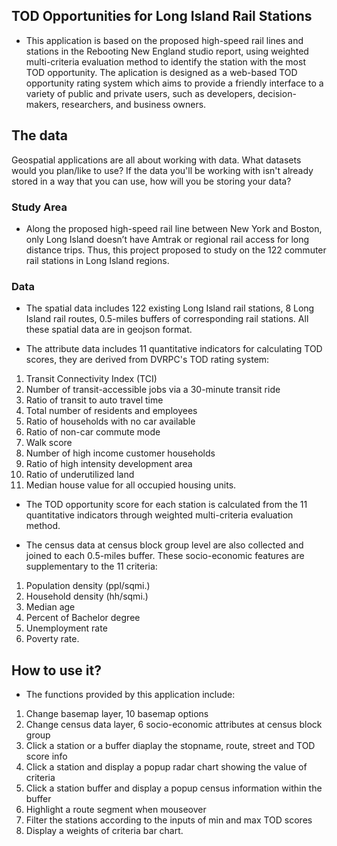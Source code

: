 ## TOD Opportunities for Long Island Rail Stations

- This application is based on the proposed high-speed rail lines and stations 
in the Rebooting New England studio report, using weighted multi-criteria 
evaluation method to identify the station with the most TOD opportunity. 
The aplication is designed as a web-based TOD opportunity rating system which 
aims to provide a friendly interface to a variety of public and private users, 
such as developers, decision-makers, researchers, and business owners. 

## The data

Geospatial applications are all about working with data. What datasets
would you plan/like to use? If the data you'll be working with isn't
already stored in a way that you can use, how will you be storing your data?

### Study Area

- Along the proposed high-speed rail line between New York and Boston, only 
Long Island doesn’t have Amtrak or regional rail access for long distance trips. 
Thus, this project proposed to study on the 122 commuter rail stations in Long 
Island regions. 

### Data

- The spatial data includes 122 existing Long Island rail stations, 8 Long Island 
rail routes, 0.5-miles buffers of corresponding rail stations. All these spatial
data are in geojson format.

- The attribute data includes 11 quantitative indicators for calculating TOD scores,
they are derived from DVRPC's TOD rating system:
1. Transit Connectivity Index (TCI)
2. Number of transit-accessible jobs via a 30-minute transit ride
3. Ratio of transit to auto travel time
4. Total number of residents and employees
5. Ratio of households with no car available
6. Ratio of non-car commute mode
7. Walk score
8. Number of high income customer households
9. Ratio of high intensity development area
10. Ratio of underutilized land
11. Median house value for all occupied housing units.

- The TOD opportunity score for each station is calculated from the 11 quantitative indicators through
weighted multi-criteria evaluation method.

- The census data at census block group level are also collected and joined to each 0.5-miles buffer. 
These socio-economic features are supplementary to the 11 criteria:
1. Population density (ppl/sqmi.)
2. Household density (hh/sqmi.)
3. Median age
4. Percent of Bachelor degree
5. Unemployment rate
6. Poverty rate.

## How to use it?

- The functions provided by this application include:
1. Change basemap layer, 10 basemap options
2. Change census data layer, 6 socio-economic attributes at census block group
3. Click a station or a buffer diaplay the stopname, route, street and TOD score info
4. Click a station and display a popup radar chart showing the value of criteria
5. Click a station buffer and display a popup census information within the buffer
6. Highlight a route segment when mouseover
7. Filter the stations according to the inputs of min and max TOD scores
8. Display a weights of criteria bar chart.
